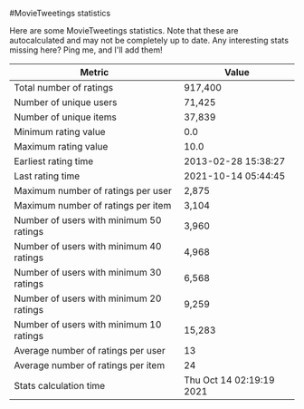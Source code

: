 #MovieTweetings statistics

Here are some MovieTweetings statistics. Note that these are autocalculated and may not be completely up to date. Any interesting stats missing here? Ping me, and I'll add them!

Metric | Value
--- | ---
Total number of ratings                 | 917,400
Number of unique users                  | 71,425
Number of unique items                  | 37,839
Minimum rating value                    | 0.0
Maximum rating value                    | 10.0
Earliest rating time                    | 2013-02-28 15:38:27
Last rating time                        | 2021-10-14 05:44:45
Maximum number of ratings per user      | 2,875
Maximum number of ratings per item      | 3,104
Number of users with minimum 50 ratings | 3,960
Number of users with minimum 40 ratings | 4,968
Number of users with minimum 30 ratings | 6,568
Number of users with minimum 20 ratings | 9,259
Number of users with minimum 10 ratings | 15,283
Average number of ratings per user      | 13
Average number of ratings per item      | 24
Stats calculation time                  | Thu Oct 14 02:19:19 2021

